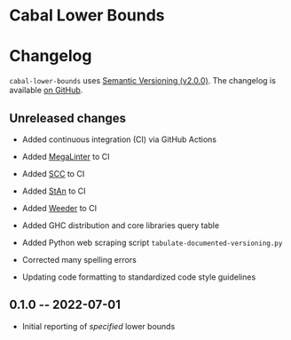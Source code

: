 Cabal Lower Bounds
====================

# Changelog

`cabal-lower-bounds` uses [Semantic Versioning (v2.0.0)][1].
The changelog is available [on GitHub][2].

[1]: https://semver.org/spec/v2.0.0.html
[2]: https://github.com/recursion-ninja/cabal-lower-bounds/blob/master/doc/Changelog.md


## Unreleased changes

  * Added continuous integration (CI) via GitHub Actions

  * Added [MegaLinter](https://megalinter.github.io) to CI

  * Added [SCC](https://github.com/boyter/scc) to CI

  * Added [StAn](https://github.com/kowainik/stan) to CI

  * Added [Weeder](https://github.com/ocharles/weeder) to CI

  * Added GHC distribution and core libraries query table

  * Added Python web scraping script `tabulate-documented-versioning.py`

  * Corrected many spelling errors

  * Updating code formatting to standardized code style guidelines


## 0.1.0 -- 2022-07-01

  * Initial reporting of *specified* lower bounds
